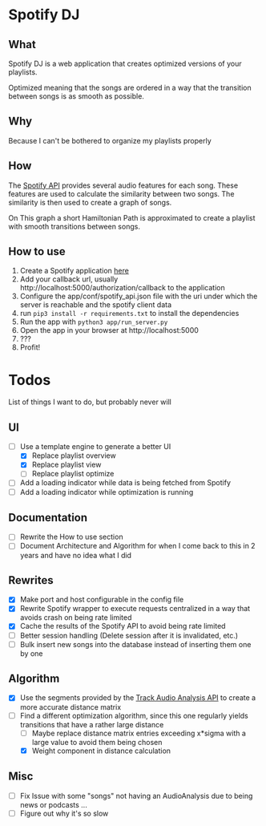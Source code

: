 # Spotify DJ
## What
Spotify DJ is a web application that creates optimized versions of your playlists.

Optimized meaning that the songs are ordered in a way that the transition between songs is as smooth as possible.

## Why
Because I can't be bothered to organize my playlists properly

## How
The [Spotify API](https://developer.spotify.com/documentation/web-api/reference/get-audio-features) provides several audio features for each song. These features are used to calculate the similarity between two songs. The similarity is then used to create a graph of songs. 

On This graph a short Hamiltonian Path is approximated to create a playlist with smooth transitions between songs.

## How to use
1. Create a Spotify application [here](https://developer.spotify.com/dashboard/applications)
1. Add your callback url, usually http://localhost:5000/authorization/callback to the application
1. Configure the app/conf/spotify_api.json file with the uri under which the server is reachable and the spotify client data
1. run `pip3 install -r requirements.txt` to install the dependencies
1. Run the app with `python3 app/run_server.py`
1. Open the app in your browser at http://localhost:5000
1. ???
1. Profit!


# Todos
List of things I want to do, but probably never will
## UI
- [ ] Use a template engine to generate a better UI
  - [x] Replace playlist overview
  - [x] Replace playlist view
  - [ ] Replace playlist optimize
- [ ] Add a loading indicator while data is being fetched from Spotify
- [ ] Add a loading indicator while optimization is running
## Documentation
- [ ] Rewrite the How to use section
- [ ] Document Architecture and Algorithm for when I come back to this in 2 years and have no idea what I did
## Rewrites
- [x] Make port and host configurable in the config file
- [x] Rewrite Spotify wrapper to execute requests centralized in a way that avoids crash on being rate limited
- [x] Cache the results of the Spotify API to avoid being rate limited
- [ ] Better session handling (Delete session after it is invalidated, etc.)
- [ ] Bulk insert new songs into the database instead of inserting them one by one
## Algorithm
- [x] Use the segments provided by the [Track Audio Analysis API](https://developer.spotify.com/documentation/web-api/reference/get-audio-analysis) to create a more accurate distance matrix
- [ ] Find a different optimization algorithm, since this one regularly yields transitions that have a rather large distance
    - [ ] Maybe replace distance matrix entries exceeding x*sigma with a large value to avoid them being chosen
    - [x] Weight component in distance calculation
## Misc
- [ ] Fix Issue with some "songs" not having an AudioAnalysis due to being news or podcasts ...
- [ ] Figure out why it's so slow
